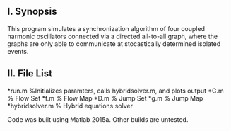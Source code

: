 I. Synopsis
------------
This program simulates a synchronization algorithm of four coupled harmonic oscillators connected via a directed all-to-all graph, where the graphs are only able to communicate at stocastically determined isolated events. 

II. File List
------------
*run.m 					%Initializes paramters, calls hybridsolver.m, and plots output
*C.m						% Flow Set
*f.m 					% Flow Map
*D.m 					% Jump Set
*g.m 					% Jump Map
*hybridsolver.m 			% Hybrid equations solver

Code was built using Matlab 2015a. Other builds are untested. 